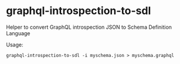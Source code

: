 # graphql-introspection-to-sdl

Helper to convert GraphQL introspection JSON to Schema Definition Language

Usage:

    graphql-introspection-to-sdl -i myschema.json > myschema.graphql
